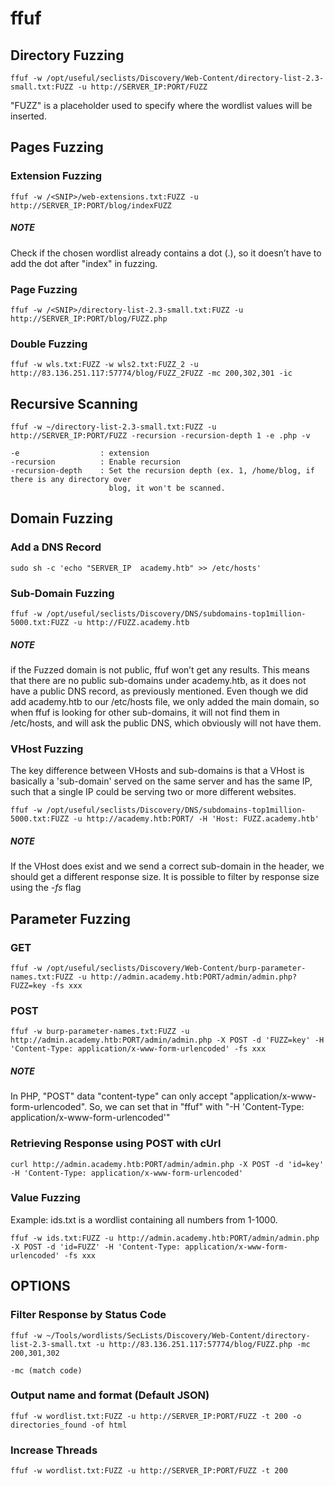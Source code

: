 # ffuf
## Directory Fuzzing
```
ffuf -w /opt/useful/seclists/Discovery/Web-Content/directory-list-2.3-small.txt:FUZZ -u http://SERVER_IP:PORT/FUZZ
```
"FUZZ" is a placeholder used to specify where the wordlist values will be inserted.

## Pages Fuzzing
### Extension Fuzzing
```
ffuf -w /<SNIP>/web-extensions.txt:FUZZ -u http://SERVER_IP:PORT/blog/indexFUZZ
```
##### NOTE
Check if the chosen wordlist already contains a dot (.), so it doesn’t have to add the dot after "index" in fuzzing.

### Page Fuzzing
```
ffuf -w /<SNIP>/directory-list-2.3-small.txt:FUZZ -u http://SERVER_IP:PORT/blog/FUZZ.php
```
### Double Fuzzing
```
ffuf -w wls.txt:FUZZ -w wls2.txt:FUZZ_2 -u http://83.136.251.117:57774/blog/FUZZ_2FUZZ -mc 200,302,301 -ic 
```

## Recursive Scanning
```
ffuf -w ~/directory-list-2.3-small.txt:FUZZ -u http://SERVER_IP:PORT/FUZZ -recursion -recursion-depth 1 -e .php -v

-e                  : extension
-recursion          : Enable recursion
-recursion-depth    : Set the recursion depth (ex. 1, /home/blog, if there is any directory over
                      blog, it won't be scanned.
```
## Domain Fuzzing
### Add a DNS Record 
```
sudo sh -c 'echo "SERVER_IP  academy.htb" >> /etc/hosts'
```
### Sub-Domain Fuzzing
```
ffuf -w /opt/useful/seclists/Discovery/DNS/subdomains-top1million-5000.txt:FUZZ -u http://FUZZ.academy.htb
```
##### NOTE
if the Fuzzed domain is not public, ffuf won’t get any results. This means that there are no public sub-domains under academy.htb,
as it does not have a public DNS record, as previously mentioned. Even though we did add academy.htb to our /etc/hosts file, 
we only added the main domain, so when ffuf is looking for other sub-domains, it will not find them in /etc/hosts, and will ask the public DNS,
which obviously will not have them.
### VHost Fuzzing

The key difference between VHosts and sub-domains is that a VHost is basically a 'sub-domain' served on the same server and has the same IP,
such that a single IP could be serving two or more different websites.

```
ffuf -w /opt/useful/seclists/Discovery/DNS/subdomains-top1million-5000.txt:FUZZ -u http://academy.htb:PORT/ -H 'Host: FUZZ.academy.htb'
```
##### NOTE
If the VHost does exist and we send a correct sub-domain in the header, we should get a different response size. It is possible to 
filter by response size using the *-fs* flag

## Parameter Fuzzing
### GET
```
ffuf -w /opt/useful/seclists/Discovery/Web-Content/burp-parameter-names.txt:FUZZ -u http://admin.academy.htb:PORT/admin/admin.php?FUZZ=key -fs xxx
```
### POST
```
ffuf -w burp-parameter-names.txt:FUZZ -u http://admin.academy.htb:PORT/admin/admin.php -X POST -d 'FUZZ=key' -H 'Content-Type: application/x-www-form-urlencoded' -fs xxx
```
##### NOTE
In PHP, "POST" data "content-type" can only accept "application/x-www-form-urlencoded". So, we can set that in "ffuf" with "-H 'Content-Type: application/x-www-form-urlencoded'"

### Retrieving Response using POST with cUrl
```
curl http://admin.academy.htb:PORT/admin/admin.php -X POST -d 'id=key' -H 'Content-Type: application/x-www-form-urlencoded'
```
### Value Fuzzing
Example: ids.txt is a wordlist containing all numbers from 1-1000.

```
ffuf -w ids.txt:FUZZ -u http://admin.academy.htb:PORT/admin/admin.php -X POST -d 'id=FUZZ' -H 'Content-Type: application/x-www-form-urlencoded' -fs xxx
```
## OPTIONS

### Filter Response by Status Code
```
ffuf -w ~/Tools/wordlists/SecLists/Discovery/Web-Content/directory-list-2.3-small.txt -u http://83.136.251.117:57774/blog/FUZZ.php -mc 200,301,302

-mc (match code)
```

### Output name and format (Default JSON)
```
ffuf -w wordlist.txt:FUZZ -u http://SERVER_IP:PORT/FUZZ -t 200 -o directories_found -of html
```

### Increase Threads 
```
ffuf -w wordlist.txt:FUZZ -u http://SERVER_IP:PORT/FUZZ -t 200
```
